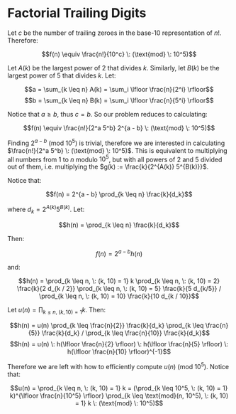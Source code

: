 # Factorial Trailing Digits

Let $c$ be the number of trailing zeroes in the base-10 representation of $n!$. Therefore:

$$f(n) \equiv \frac{n!}{10^c} \: (\text{mod} \: 10^5)$$

Let $A(k)$ be the largest power of $2$ that divides $k$. Similarly, let $B(k)$ be the largest power of $5$ that divides $k$. Let:

$$a = \sum_{k \leq n} A(k) = \sum_i \lfloor \frac{n}{2^i} \rfloor$$
$$b = \sum_{k \leq n} B(k) = \sum_i \lfloor \frac{n}{5^i} \rfloor$$

Notice that $a \geq b$, thus $c = b$. So our problem reduces to calculating:

$$f(n) \equiv \frac{n!}{2^a 5^b} 2^{a - b} \: (\text{mod} \: 10^5)$$

Finding $2^{a - b} \: (\text{mod} \: 10^5)$ is trivial, therefore we are interested in calculating $\frac{n!}{2^a 5^b} \: (\text{mod} \: 10^5)$. This is equivalent to multiplying all numbers from $1$ to $n$ modulo $10^5$, but with all powers of $2$ and $5$ divided out of them, i.e. multiplying the $g(k) := \frac{k}{2^{A(k)} 5^{B(k)}}$.

Notice that:

$$f(n) = 2^{a - b} \prod_{k \leq n} \frac{k}{d_k}$$

where $d_k = 2^{A(k)} 5^{B(k)}$. Let:

$$h(n) = \prod_{k \leq n} \frac{k}{d_k}$$

Then:

$$f(n) = 2^{a - b} h(n)$$

and:

$$h(n) = \prod_{k \leq n, \: (k, 10) = 1} k \prod_{k \leq n, \: (k, 10) = 2} \frac{k}{2 d_{k / 2}} \prod_{k \leq n, \: (k, 10) = 5} \frac{k}{5 d_{k/5}} / \prod_{k \leq n, \: (k, 10) = 10} \frac{k}{10 d_{k / 10}}$$

Let $u(n) = \prod_{k \leq n, \: (k, 10) = 1} k$. Then:

$$h(n) = u(n) \prod_{k \leq \frac{n}{2}} \frac{k}{d_k} \prod_{k \leq \frac{n}{5}} \frac{k}{d_k} / \prod_{k \leq \frac{n}{10}} \frac{k}{d_k}$$
$$h(n) = u(n) \: h(\lfloor \frac{n}{2} \rfloor) \: h(\lfloor \frac{n}{5} \rfloor) \: h(\lfloor \frac{n}{10} \rfloor)^{-1}$$

Therefore we are left with how to efficiently compute $u(n) \: (\text{mod} \: 10^5)$. Notice that:

$$u(n) = \prod_{k \leq n, \: (k, 10) = 1} k = (\prod_{k \leq 10^5, \: (k, 10) = 1} k)^{\lfloor \frac{n}{10^5} \rfloor} \prod_{k \leq \text{mod}(n, 10^5), \: (k, 10) = 1} k \: (\text{mod} \: 10^5)$$
